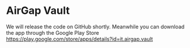 # AirGap Vault
We will release the code on GitHub shortly. Meanwhile you can download the app through the Google Play Store https://play.google.com/store/apps/details?id=it.airgap.vault

